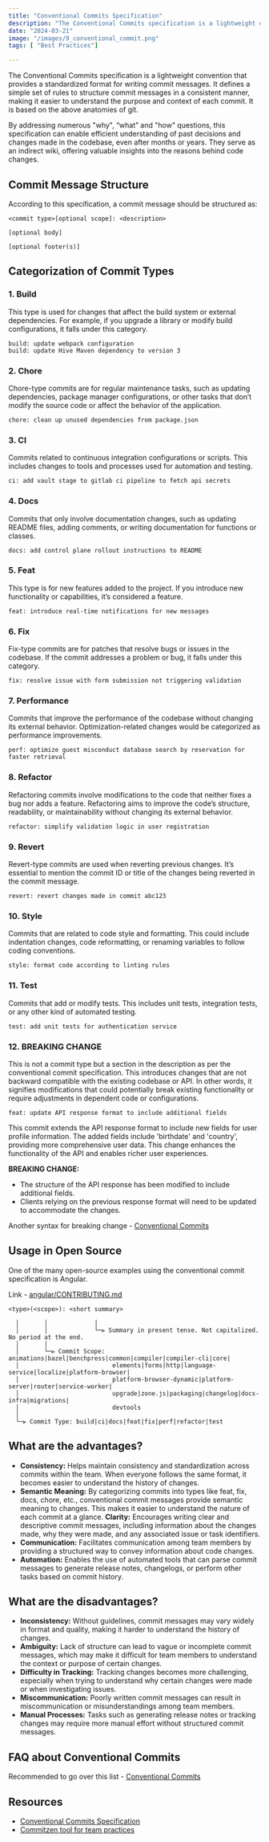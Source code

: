 ```yaml
---
title: "Conventional Commits Specification"
description: "The Conventional Commits specification is a lightweight convention that provides a standardized format for writing commit messages."
date: "2024-03-21"
image: "/images/9_conventional_commit.png"
tags: [ "Best Practices"]

---
```


The Conventional Commits specification is a lightweight convention that provides a standardized format for writing commit messages. It defines a simple set of rules to structure commit messages in a consistent manner, making it easier to understand the purpose and context of each commit. It is based on the above anatomies of git.

By addressing numerous "why", “what” and "how" questions, this specification can enable efficient understanding of past decisions and changes made in the codebase, even after months or years. They serve as an indirect wiki, offering valuable insights into the reasons behind code changes.

## Commit Message Structure

According to this specification, a commit message should be structured as:

```
<commit type>[optional scope]: <description>

[optional body]

[optional footer(s)]
```

## Categorization of Commit Types

### 1. Build
This type is used for changes that affect the build system or external dependencies. For example, if you upgrade a library or modify build configurations, it falls under this category.

```
build: update webpack configuration  
build: update Hive Maven dependency to version 3
```

### 2. Chore
Chore-type commits are for regular maintenance tasks, such as updating dependencies, package manager configurations, or other tasks that don’t modify the source code or affect the behavior of the application.

```
chore: clean up unused dependencies from package.json
```

### 3. CI
Commits related to continuous integration configurations or scripts. This includes changes to tools and processes used for automation and testing.

```
ci: add vault stage to gitlab ci pipeline to fetch api secrets
```

### 4. Docs
Commits that only involve documentation changes, such as updating README files, adding comments, or writing documentation for functions or classes.

```
docs: add control plane rollout instructions to README
```

### 5. Feat
This type is for new features added to the project. If you introduce new functionality or capabilities, it’s considered a feature.

```
feat: introduce real-time notifications for new messages
```

### 6. Fix
Fix-type commits are for patches that resolve bugs or issues in the codebase. If the commit addresses a problem or bug, it falls under this category.

```
fix: resolve issue with form submission not triggering validation
```

### 7. Performance
Commits that improve the performance of the codebase without changing its external behavior. Optimization-related changes would be categorized as performance improvements.

```
perf: optimize guest misconduct database search by reservation for faster retrieval
```

### 8. Refactor
Refactoring commits involve modifications to the code that neither fixes a bug nor adds a feature. Refactoring aims to improve the code’s structure, readability, or maintainability without changing its external behavior.

```
refactor: simplify validation logic in user registration
```

### 9. Revert
Revert-type commits are used when reverting previous changes. It’s essential to mention the commit ID or title of the changes being reverted in the commit message.

```
revert: revert changes made in commit abc123
```

### 10. Style
Commits that are related to code style and formatting. This could include indentation changes, code reformatting, or renaming variables to follow coding conventions.

```
style: format code according to linting rules
```

### 11. Test
Commits that add or modify tests. This includes unit tests, integration tests, or any other kind of automated testing.

```
test: add unit tests for authentication service
```

### 12. BREAKING CHANGE
This is not a commit type but a section in the description as per the conventional commit specification. This introduces changes that are not backward compatible with the existing codebase or API. In other words, it signifies modifications that could potentially break existing functionality or require adjustments in dependent code or configurations.

```
feat: update API response format to include additional fields
```

This commit extends the API response format to include new fields for user profile information. The added fields include 'birthdate' and 'country', providing more comprehensive user data. This change enhances the functionality of the API and enables richer user experiences.

**BREAKING CHANGE:**

- The structure of the API response has been modified to include additional fields.
- Clients relying on the previous response format will need to be updated to accommodate the changes.

Another syntax for breaking change - [Conventional Commits](https://www.conventionalcommits.org/en/v1.0.0/#commit-message-with--to-draw-attention-to-breaking-change)

## Usage in Open Source
One of the many open-source examples using the conventional commit specification is Angular.

Link - [angular/CONTRIBUTING.md](https://github.com/angular/angular/blob/main/CONTRIBUTING.md)

```
<type>(<scope>): <short summary>

  │       │             │
  │       │             └─⫸ Summary in present tense. Not capitalized. No period at the end.
  │       │
  │       └─⫸ Commit Scope: animations|bazel|benchpress|common|compiler|compiler-cli|core|
  │                          elements|forms|http|language-service|localize|platform-browser|
  │                          platform-browser-dynamic|platform-server|router|service-worker|
  │                          upgrade|zone.js|packaging|changelog|docs-infra|migrations|
  │                          devtools
  │
  └─⫸ Commit Type: build|ci|docs|feat|fix|perf|refactor|test
```

## What are the advantages?

* **Consistency:** Helps maintain consistency and standardization across commits within the team. When everyone follows the same format, it becomes easier to understand the history of changes.
* **Semantic Meaning:** By categorizing commits into types like feat, fix, docs, chore, etc., conventional commit messages provide semantic meaning to changes. This makes it easier to understand the nature of each commit at a glance.
**Clarity:** Encourages writing clear and descriptive commit messages, including information about the changes made, why they were made, and any associated issue or task identifiers.
* **Communication:** Facilitates communication among team members by providing a structured way to convey information about code changes.
* **Automation:** Enables the use of automated tools that can parse commit messages to generate release notes, changelogs, or perform other tasks based on commit history.

## What are the disadvantages?

* **Inconsistency:** Without guidelines, commit messages may vary widely in format and quality, making it harder to understand the history of changes.
* **Ambiguity:** Lack of structure can lead to vague or incomplete commit messages, which may make it difficult for team members to understand the context or purpose of certain changes.
* **Difficulty in Tracking:** Tracking changes becomes more challenging, especially when trying to understand why certain changes were made or when investigating issues.
* **Miscommunication:** Poorly written commit messages can result in miscommunication or misunderstandings among team members.
* **Manual Processes:** Tasks such as generating release notes or tracking changes may require more manual effort without structured commit messages.

## FAQ about Conventional Commits

Recommended to go over this list - [Conventional Commits](https://www.pranaybathini.com/2024/03/conventional-commit-specification.html)

## Resources

* [Conventional Commits Specification](https://www.conventionalcommits.org/en/v1.0.0/)
* [Commitzen tool for team practices](https://github.com/commitizen/cz-cli)

